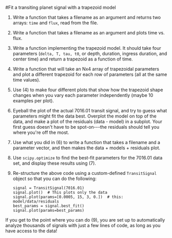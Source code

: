 #Fit a transiting planet signal with a trapezoid model


1.  Write a function that takes a filename as an argument and returns two
arrays: `time` and `flux`, read from the file.

2.  Write a function that takes a filename as an argument and plots time vs.
flux.  

3.  Write a function implementing the trapezoid model.  It should take four
parameters (`delta, T, tau, t0`, or depth, duration, ingress duration, and
    center time) and return a trapezoid as a function of time.  

4.  Write a function that will take an Nx4 array of trapezoidal parameters
and plot a different trapezoid for each row of parameters (all at the same
   time values).

5.  Use (4) to make four different plots that show how the trapezoid shape
changes when you vary each parameter independently (maybe 10 examples per
    plot).

6.  Eyeball the plot of the actual 7016.01 transit signal, and try to guess
what parameters might fit the data best.  Overplot the model on top of the
data, and make a plot of the residuals (data - model) in a subplot.  Your
first guess doesn't have to be spot-on---the residuals should tell you where
you're off the most.

7.  Use what you did in (6) to write a function that takes a filename and a
parameter vector, and then makes the data + models + residuals plot.

8.  Use `scipy.optimize` to find the best-fit parameters for the 7016.01
data set, and display these results using (7).

9.  Re-structure the above code using a custom-defined `TransitSignal`
object so that you can do the following:

        signal = TransitSignal(7016.01) 
        signal.plot()  # This plots only the data
        signal.plot(params=[0.0005, 15, 3, 0.])  # this: model/data/residuals
        best_params = signal.best_fit()
        signal.plot(params=best_params)

If you get to the point where you can do (9), you are set up to automatically
analyze thousands of signals with just a few lines of code, as long as you have
access to the data!

